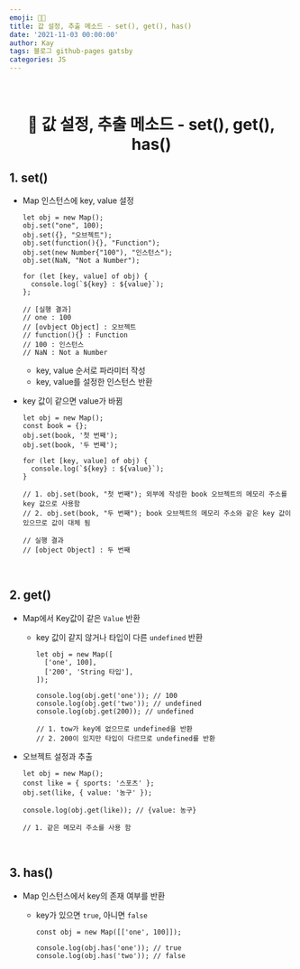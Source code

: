 ```yaml
---
emoji: 👨‍💻
title: 값 설정, 추출 메소드 - set(), get(), has()
date: '2021-11-03 00:00:00'
author: Kay
tags: 블로그 github-pages gatsby
categories: JS
---
```


<br>

<h1 align="center">
  👋  값 설정, 추출 메소드 - set(), get(), has()
</h1>

## 1. set()

- Map 인스턴스에 key, value 설정

  ```tsx
  let obj = new Map();
  obj.set("one", 100);
  obj.set({}, "오브젝트");
  obj.set(function(){}, "Function");
  obj.set(new Number{"100"), "인스턴스");
  obj.set(NaN, "Not a Number");

  for (let [key, value] of obj) {
  	console.log(`${key} : ${value}`);
  };

  // [실행 결과]
  // one : 100
  // [ovbject Object] : 오브젝트
  // function(){} : Function
  // 100 : 인스턴스
  // NaN : Not a Number
  ```

  - key, value 순서로 파라미터 작성
  - key, value를 설정한 인스턴스 반환

- key 값이 같으면 value가 바뀜

  ```tsx
  let obj = new Map();
  const book = {};
  obj.set(book, '첫 번째');
  obj.set(book, '두 번째');

  for (let [key, value] of obj) {
    console.log(`${key} : ${value}`);
  }

  // 1. obj.set(book, "첫 번째"); 외부에 작성한 book 오브젝트의 메모리 주소를 key 값으로 사용함
  // 2. obj.set(book, "두 번째"); book 오브젝트의 메모리 주소와 같은 key 값이 있으므로 값이 대체 됨

  // 실행 결과
  // [object Object] : 두 번째
  ```

<br>

## 2. get()

- Map에서 Key값이 같은 `Value` 반환

  - key 값이 같지 않거나 타입이 다른 `undefined` 반환

    ```tsx
    let obj = new Map([
      ['one', 100],
      ['200', 'String 타입'],
    ]);

    console.log(obj.get('one')); // 100
    console.log(obj.get('two')); // undefined
    console.log(obj.get(200)); // undefined

    // 1. tow가 key에 없으므로 undefined을 반환
    // 2. 200이 있지만 타입이 다르므로 undefined를 반환
    ```

- 오브젝트 설정과 추출

  ```tsx
  let obj = new Map();
  const like = { sports: '스포츠' };
  obj.set(like, { value: '농구' });

  console.log(obj.get(like)); // {value: 농구}

  // 1. 같은 메모리 주소를 사용 함
  ```

<br>

## 3. has()

- Map 인스턴스에서 key의 존재 여부를 반환

  - key가 있으면 `true`, 아니면 `false`

    ```tsx
    const obj = new Map([['one', 100]]);

    console.log(obj.has('one')); // true
    console.log(obj.has('two')); // false
    ```

```toc

```
